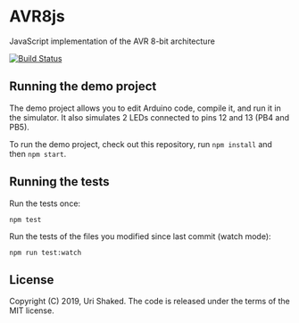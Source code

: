 # AVR8js

JavaScript implementation of the AVR 8-bit architecture

[![Build Status](https://travis-ci.org/wokwi/avr8js.png?branch=master)](https://travis-ci.org/wokwi/avr8js)

## Running the demo project

The demo project allows you to edit Arduino code, compile it, and run it in the simulator.
It also simulates 2 LEDs connected to pins 12 and 13 (PB4 and PB5). 

To run the demo project, check out this repository, run `npm install` and then `npm start`.

## Running the tests

Run the tests once:

```
npm test
```

Run the tests of the files you modified since last commit (watch mode):

```
npm run test:watch
```

## License

Copyright (C) 2019, Uri Shaked. The code is released under the terms of the MIT license.